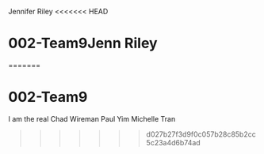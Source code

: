 Jennifer Riley
<<<<<<< HEAD
# 002-Team9Jenn Riley
=======
# 002-Team9
I am the real Chad Wireman
Paul Yim
Michelle Tran
>>>>>>> d027b27f3d9f0c057b28c85b2cc5c23a4d6b74ad
